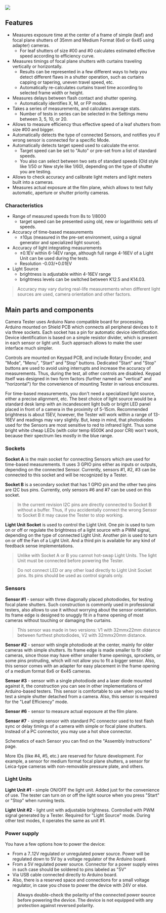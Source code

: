 ![](https://github.com/srozum/film_camera_tester/blob/596732486f047422b243e279404cc8ec0cb5f984/assets/images/product-small-1.jpg)

## Features

- Measures exposure time at the center of a frame of simple (leaf) and focal plane shutters of 35mm and Medium Format (6x6 or 6x45 using adapter) cameras.
  - For leaf shutters of size #00 and #0 calculates estimated effective speed according to efficiency curve.
- Measures timings of focal plane shutters with curtains traveling vertically or horizontally.
  - Results can be represented in a few different ways to help you detect different flaws in a shutter operation, such as curtains capping or tapering, uneven travel speed, etc.
  - Automatically re-calculates curtains travel time according to selected frame width or height.
- Measures delays between flash contact and shutter opening.
  - Automatically identifies X, M, or FP modes.
- Takes a series of measurements, and calculates average stats.
  - Number of tests in series can be selected in the Settings menu between 3, 5, 10, or 20.
- Allows to measure efficiency thus effective speed of a leaf shutters from size #00 and bigger.
- Automatically detects the type of connected Sensors, and notifies you if wrong sensor is connected for a specific Mode.
- Automatically detects target speed used to calculate the error.
  - Target speed can be set to "Auto" or pre-set from a list of standard speeds.
  - You also can select between two sets of standard speeds (Old style like 1/50 or New style like 1/60), depending on the type of shutter you are testing.
- Allows to check accuracy and calibrate light meters and light meters built into a cameras.
- Measures actual exposure at the film plane, which allows to test fully automatic, aperture or shutter priority cameras.


### Characteristics

- Range of measured speeds from 8s to 1/8000
  - target speed can be presented using old, new or logarithmic sets of speeds.
- Accuracy of time-based measurements
  - ±10µs (measured in the pre-set environment, using a signal generator and specialized light source).
- Accuracy of light integrating measurements
  - ±0.1EV within 6-14EV range, although full range 4-16EV of a Light Unit can be used during the tests.
  - Resolution -0.03/+0.01EV
- Light Source
  - brightness is adjustable within 4-16EV range
  - brightness levels can be switched between K12.5 and K14.03.


> Accuracy may vary during real-life measurements when different light sources are used, camera orientation and other factors.

## Main parts and components

Camera Tester uses Arduino Nano compatible board for processing. Arduino mounted on Shield PCB which connects all peripheral devices to it via three sockets. Each socket has a pin for automatic device identification. Device identification is based on a simple resistor divider,  which is present in each sensor or light unit. Such approach allows to make the user interface much simpler.

Controls are mounted on Keypad PCB, and include Rotary Encoder, and "Mode", "Menu", "Start" and "Stop" buttons. Dedicated "Start" and "Stop" buttons are used to avoid using interrupts and increase the accuracy of measurements. Thus, during the test, all other controls are disabled. Keypad itself was designed in two form factors (further named as "vertical" and "horizontal") for the convenience of mounting Tester in various enclosures.

For time-based measurements, you don't need a specialized light source, either a precise alignment, etc. The best choice of light source would be a standard desk lamp with an incandescent light bulb or bright LED panel placed in front of a camera in the proximity of 5-15cm. Recommended brightness is about 15EV, however, the Tester will work within a range of 13-16EV and readings may vary slightly. But, keep in mind, that photodiodes used for the Sensors are most sensitive to red to infrared light. Thus some bright white cheap LEDs (with color temp 6500K and poor CRI) won't work, because their spectrum lies mostly in the blue range.

### Sockets


**Socket A** is the main socket for connecting Sensors which are used for time-based measurements. It uses 3 GPIO pins either as inputs or outputs, depending on the connected Sensor. Currently, sensors #1, #2, #3 can be connected to this socket and will be recognized by a Tester.

**Socket B** is a secondary socket that has 1 GPIO pin and the other two pins are I2C bus pins. Currently, only sensors #6 and #7 can be used on this socket.

> In the current revision I2C pins are directly connected to Socket B without a buffer. Thus, if you accidentally connect the wrong Sensor to Socket B it may cause the Tester to stop working.

**Light Unit Socket** is used to control the Light Unit. One pin is used to turn on or off or regulate the brightness of a light source with a PWM signal, depending on the type of connected Light Unit. Another pin is used to turn on or off the Fan of a Light Unit. And a third pin is available for any kind of feedback sense implementations.

> Unlike with Socket A or B you cannot hot-swap Light Units. The light Unit must be connected before powering the Tester.

> Do not connect LED or any other load directly to Light Unit Socket pins. Its pins should be used as control signals only.



### Sensors

**Sensor #1** - sensor with three diagonally placed photodiodes, for testing focal plane shutters. Such construction is commonly used in professional testers, also allows to use it without worrying about the sensor orientation. Its frame edge is designed to snuggly fit in a frame opening of most cameras without touching or damaging the curtains.

> This sensor was made in two versions: V1 with 32mmx22mm distance between furthest photodiodes, V2 with 32mmx20mm distance.

**Sensor #2** - sensor with single photodiode at the center, mainly for older cameras with simple shutters. Its frame edge is made smaller to fit older cameras, since those may have either smaller frame openings, sprockets, or some pins protruding, which will not allow you to fit a bigger sensor. Also, this sensor comes with an adapter for easy placement in the frame opening of a medium format 6x6 or 6x45 cameras.

**Sensor #3** - sensor with a single photodiode and a laser diode mounted against it, the construction you can see in other implementations of Arduino-based testers. This sensor is comfortable to use when you need to test a simple shutter detached from a camera. Also, this sensor is required for the "Leaf Efficiency" mode.

**Sensor #6** - sensor to measure actual exposure at the film plane.

**Sensor #7** - simple sensor with standard PC connector used to test flash sync or delay timings of a camera with simple or focal plane shutters. Instead of a PC connector, you may use a hot shoe connector.


Schematics of each Sensor you can find on the "Assembly Instructions" page.

More IDs (like #4, #5, etc.) are reserved for future development. For example, a sensor for medium format focal plane shutters, a sensor for Leica-type cameras with non-removable pressure plate, and others.


### Light Units

**Light Unit #1** - simple ON/OFF the light unit. Added just for the convenience of use. The tester can turn on or off the light source when you press "Start" or "Stop" when running tests.

**Light Unit #2** - light unit with adjustable brightness. Controlled with PWM signal generated by a Tester. Required for "Light Source" mode. During other test modes, it operates the same as unit #1.


### Power supply

You have a few options how to power the device:


- From a 7..12V regulated or unregulated power source. Power will be regulated down to 5V by a voltage regulator of the Arduino board.
- From a 5V regulated power source. Connector for a power supply wires in such case should be soldered to pins labeled as "5V"
- Via USB cable connected directly to Arduino board.
- Also, there is a reserved space and connections for a small voltage regulator, in case you chose to power the device with 24V or else.

> **Always double-check the polarity of the connected power source before powering the device. The device is not equipped with any protection against reversed polarity.**
